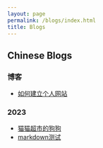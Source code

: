 ```yaml
---
layout: page
permalink: /blogs/index.html
title: Blogs
---
```


## Chinese Blogs

### 博客

- [如何建立个人网站](/blogs/web/)

### 2023
- [猫猫超市的狗狗](/blogs/2023/12/1214)<br>
- [markdown测试](/blogs/1214ceshi)<br>



<br>

